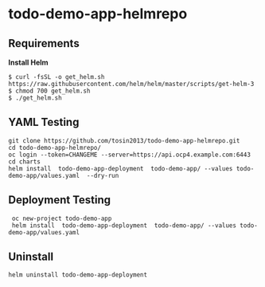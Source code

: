 # todo-demo-app-helmrepo

## Requirements
**Install Helm**
```
$ curl -fsSL -o get_helm.sh https://raw.githubusercontent.com/helm/helm/master/scripts/get-helm-3
$ chmod 700 get_helm.sh
$ ./get_helm.sh
```

## YAML Testing
```
git clone https://github.com/tosin2013/todo-demo-app-helmrepo.git
cd todo-demo-app-helmrepo/
oc login --token=CHANGEME --server=https://api.ocp4.example.com:6443
cd charts
helm install  todo-demo-app-deployment  todo-demo-app/ --values todo-demo-app/values.yaml  --dry-run
```

## Deployment Testing
```
 oc new-project todo-demo-app
 helm install  todo-demo-app-deployment  todo-demo-app/ --values todo-demo-app/values.yaml 
 ```

## Uninstall
```
helm uninstall todo-demo-app-deployment
```
